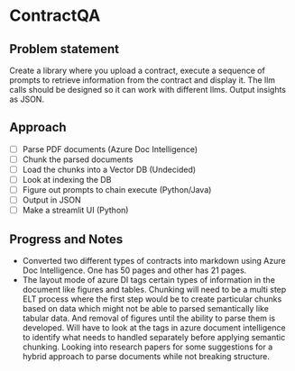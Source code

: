 # ContractQA

## Problem statement

Create a library where you upload a contract, execute a sequence of prompts to retrieve information from the contract and display it. The llm calls should be designed so it can work with different llms. Output insights as JSON.


## Approach

- [ ] Parse PDF documents (Azure Doc Intelligence)
- [ ] Chunk the parsed documents 
- [ ] Load the chunks into a Vector DB (Undecided)
- [ ] Look at indexing the DB
- [ ] Figure out prompts to chain execute (Python/Java)
- [ ] Output in JSON 
- [ ] Make a streamlit UI (Python)

## Progress and Notes
- Converted two different types of contracts into markdown using Azure Doc Intelligence. One has 50 pages and other has 21 pages.
- The layout mode of azure DI tags certain types of information in the document like figures and tables. Chunking will need to be a multi step ELT process where the first step would be to create particular chunks based on data which might not be able to parsed semantically like tabular data. And removal of figures until the ability to parse them is developed. Will have to look at the tags in azure document intelligence to identify what needs to handled separately before applying semantic chunking. Looking into research papers for some suggestions for a hybrid approach to parse documents while not breaking structure.
